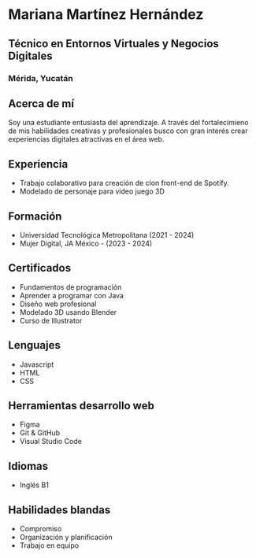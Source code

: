 # Mariana Martínez Hernández
## Técnico en Entornos Virtuales y Negocios Digitales
### Mérida, Yucatán

## Acerca de mí
Soy una estudiante entusiasta del aprendizaje. A través del fortalecimieno de mis habilidades creativas y profesionales busco con gran interés crear experiencias digitales atractivas en el área web.

## Experiencia
- Trabajo colaborativo para creación de clon front-end de Spotify.
- Modelado de personaje para video juego 3D

## Formación
- Universidad Tecnológica Metropolitana (2021 - 2024)
- Mujer Digital, JA México - (2023 - 2024)

## Certificados
- Fundamentos de programación
- Aprender a programar con Java
- Diseño web profesional
- Modelado 3D usando Blender
- Curso de Illustrator

## Lenguajes
- Javascript
- HTML
- CSS

## Herramientas desarrollo web
- Figma
- Git & GitHub
- Visual Studio Code

## Idiomas
- Inglés B1

## Habilidades blandas
- Compromiso
- Organización y planificación
- Trabajo en equipo